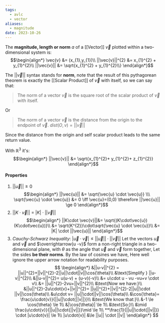 ```yaml
---
tags:
  - avlc
  - vector
aliases:
  - magnitude
date: 2023-10-26
---
```

The **magnitude, length or norm** $a$ of a [[Vector]] $\vec{v}$ plotted within a two-dimensional system is:
$$\begin{align*}
\vec{v} &= (x_{1},y_{1})\\
||\vec{v}||^{2} &= x_{1}^{2} + y_{1}^{2}\\
||\vec{v}|| &= \sqrt{x_{1}^{2} + y_{1}^{2}\\}
\end{align*}$$

The $||\vec{v}||$ syntax stands for **norm**, note that the result of this pythagorean theorem is exactly the [[Scalar Product]] of $\vec{v}$ with itself, so we can say that:

> The norm of a vector $\vec{v}$ is the square root of the scalar product of $\vec{v}$ with itself.

Or

> The norm of a vector $\vec{v}$ is the distance from the origin to the endpoint of $\vec{v}$. 
> $dist(O, v) = ||\vec{v}||$

Since the distance from the origin and self scalar product leads to the same return value.

With $\mathbb{R}^{3}$ it's:
$$\begin{align*}
||\vec{v}|| &= \sqrt{x_{1}^{2}+ y_{1}^{2}+ z_{1}^{2}}
\end{align*}$$
#### Properties
1. $||\vec{u}|| \ge 0$ 
$$\begin{align*}
||\vec{u}|| &= \sqrt{\vec{u} \cdot \vec{u}} \\\
\sqrt{\vec{u} \cdot \vec{u}} &= 0 \iff \vec{u}=(0,0) \therefore ||\vec{u}|| \ge 0
\end{align*}$$
2. $||K \cdot \vec{v}||$ = $|K| \cdot ||\vec{v}||$
$$\begin{align*}
||K\cdot \vec{v}||&= \sqrt{(K\cdot\vec{u})(K\cdot\vec{u})}\\
&= \sqrt{K^{2}}\cdot\sqrt{\vec{u} \cdot \vec{u}}\\
&= |K| \cdot ||\vec{u}||
\end{align*}$$
1. *Cauchy-Schwarz Inequality*: $|\vec{u} \cdot \vec{v}| \le ||\vec{u}|| \cdot ||\vec{v}||$
Let the vectors $\vec{u}$ and $\vec{v}$ and $\overrightarrow{u -v}$ form a non-right triangle in a two-dimensional plane, with $\theta$ as the angle that $\vec{u}$ and $\vec{v}$ form together, Let the sides **be their norms**. By the law of cosines we have, Here well ignore the upper arrow notation for readability purposes.
$$
\begin{align*}
&||u-v||^{2} =  ||u||^{2}+||v||^{2}-2||u||\cdot||v||\cos{\theta}\\
&\text{Simplify } ||u-v||^{2}\\
&||u-v||^{2}= u(u-v) + (u-v)(-v)\\
&= u\cdot u - vu -vu+v \cdot v\\
&= ||u||^{2}-2vu+||v||^{2}\\
&\text{Now we have:}\\
&||u||^{2}-2u\cdot{v}+||v||^{2}= ||u||^{2}+||v||^{2}-2||u||\cdot ||v||\cos(\theta)\\
&u\cdot v= ||u||\cdot||v||\cos(\theta)\\
&\cos{\theta}= \frac{u\cdot{v}}{||u||\cdot{||v||}}\\
&\text{We know that:}\\
&-1 \le \cos{\theta} \le 1\\
&|\cos{\theta}| \le 1\\
&\text{So:}\\
&\mid \frac{u\cdot{v}}{||u||\cdot{||v||}}\mid \le 1\\
**\frac{1}{||u||\cdot{||v||}} \cdot |u\cdot{v}| \le 1\\
|u\cdot{v}| &\le ||u|| \cdot ||v||
\end{align*}
$$

